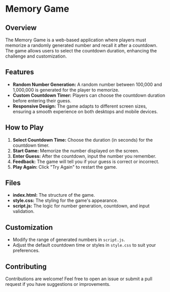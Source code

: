 # Memory Game

## Overview

The Memory Game is a web-based application where players must memorize a randomly generated number and recall it after a countdown. The game allows users to select the countdown duration, enhancing the challenge and customization.

## Features

- **Random Number Generation:** A random number between 100,000 and 1,000,000 is generated for the player to memorize.
- **Custom Countdown Timer:** Players can choose the countdown duration before entering their guess.
- **Responsive Design:** The game adapts to different screen sizes, ensuring a smooth experience on both desktops and mobile devices.

## How to Play

1. **Select Countdown Time:** Choose the duration (in seconds) for the countdown timer.
2. **Start Game:** Memorize the number displayed on the screen.
3. **Enter Guess:** After the countdown, input the number you remember.
4. **Feedback:** The game will tell you if your guess is correct or incorrect.
5. **Play Again:** Click "Try Again" to restart the game.

## Files

- **index.html:** The structure of the game.
- **style.css:** The styling for the game's appearance.
- **script.js:** The logic for number generation, countdown, and input validation.

## Customization

- Modify the range of generated numbers in `script.js`.
- Adjust the default countdown time or styles in `style.css` to suit your preferences.

## Contributing

Contributions are welcome! Feel free to open an issue or submit a pull request if you have suggestions or improvements.

